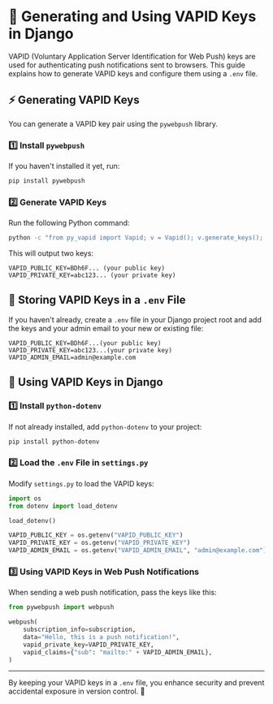 # 🔑 Generating and Using VAPID Keys in Django

VAPID (Voluntary Application Server Identification for Web Push) keys are used for authenticating push notifications sent to browsers. This guide explains how to generate VAPID keys and configure them using a `.env` file.

## ⚡ Generating VAPID Keys

You can generate a VAPID key pair using the `pywebpush` library.

### 1️⃣ Install `pywebpush`

If you haven't installed it yet, run:

```sh
pip install pywebpush
```

### 2️⃣ Generate VAPID Keys

Run the following Python command:

```sh
python -c "from py_vapid import Vapid; v = Vapid(); v.generate_keys(); print('VAPID_PUBLIC_KEY=' + v.public_key); print('VAPID_PRIVATE_KEY=' + v.private_key)"
```

This will output two keys:

```
VAPID_PUBLIC_KEY=BDh6F... (your public key)
VAPID_PRIVATE_KEY=abc123... (your private key)
```

## 📌 Storing VAPID Keys in a `.env` File

If you haven't already, create a `.env` file in your Django project root and add the keys and your admin email to your new or existing file:

```
VAPID_PUBLIC_KEY=BDh6F...(your public key)
VAPID_PRIVATE_KEY=abc123...(your private key)
VAPID_ADMIN_EMAIL=admin@example.com
```

## 🔧 Using VAPID Keys in Django

### 1️⃣ Install `python-dotenv`

If not already installed, add `python-dotenv` to your project:

```sh
pip install python-dotenv
```

### 2️⃣ Load the `.env` File in `settings.py`

Modify `settings.py` to load the VAPID keys:

```python
import os
from dotenv import load_dotenv

load_dotenv()

VAPID_PUBLIC_KEY = os.getenv("VAPID_PUBLIC_KEY")
VAPID_PRIVATE_KEY = os.getenv("VAPID_PRIVATE_KEY")
VAPID_ADMIN_EMAIL = os.getenv("VAPID_ADMIN_EMAIL", "admin@example.com")
```

### 3️⃣ Using VAPID Keys in Web Push Notifications

When sending a web push notification, pass the keys like this:

```python
from pywebpush import webpush

webpush(
    subscription_info=subscription,
    data="Hello, this is a push notification!",
    vapid_private_key=VAPID_PRIVATE_KEY,
    vapid_claims={"sub": "mailto:" + VAPID_ADMIN_EMAIL},
)
```

---

By keeping your VAPID keys in a `.env` file, you enhance security and prevent accidental exposure in version control. 🚀  
